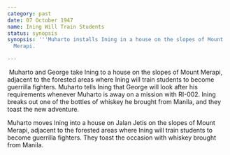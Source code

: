 ```yaml
---
category: past
date: 07 October 1947
name: Ining Will Train Students
status: synopsis
synopsis: '''Muharto installs Ining in a house on the slopes of Mount
  Merapi. 

---
```


​           Muharto and George take Ining to a house on the slopes of Mount Merapi, adjacent to the forested areas where Ining will train students to become guerrilla fighters. Muharto tells Ining that George will look after his requirements whenever Muharto is away on a mission with RI-002. Ining breaks out one of the bottles of whiskey he brought from Manila, and they toast the new adventure. 



Muharto moves Ining into a house on Jalan Jetis on
the slopes of Mount Merapi, adjacent to the forested areas where Ining
will train students to become guerrilla fighters. They toast the
occasion with whiskey brought from Manila.
